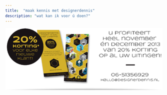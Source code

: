 ```yaml
---
title:  "maak kennis met designerdennis"
description: "wat kan ik voor ú doen?"
---
```


![Actie](images/work/designerdennis_actie_2013.png)